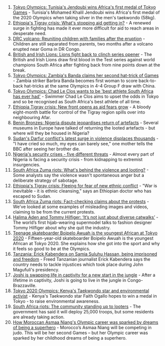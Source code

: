 1. [Tokyo Olympics: Tunisia's Jendoubi wins Africa's first medal of Tokyo Games](https://www.bbc.co.uk/sport/africa/57957778) - Tunisia's Mohamed Khalil Jendoubi wins Africa's first medal of the 2020 Olympics when taking silver in the men's taekwondo (58kg).
2. [Ethiopia's Tigray crisis: What's stopping aid getting in?](https://www.bbc.co.uk/news/57929853) - A renewed surge in fighting has made it ever more difficult for aid to reach areas in desperate need.
3. [DRC volcano: Reuniting children with families after the eruption](https://www.bbc.co.uk/news/world-africa-57947193) - Children are still separated from parents, two months after a volcano erupted near Goma in DR Congo.
4. [British and Irish Lions: Lions fight back to clinch series opener](https://www.bbc.co.uk/sport/rugby-union/57955588) - The British and Irish Lions draw first blood in the Test series against world champions South Africa after fighting back from nine points down at the break.
5. [Tokyo Olympics: Zambia's Banda claims her second hat-trick of Games](https://www.bbc.co.uk/sport/africa/57954736) - Zambia striker Barbra Banda becomes first woman to score back-to-back hat-tricks at the same Olympics in 4-4 Group F draw with China.
6. [Tokyo Olympics: Chad Le Clos wants to be 'best athlete South Africa has ever had'](https://www.bbc.co.uk/sport/africa/57901032) - Swimmer Chad Le Clos aims to upset the odds in Tokyo and so be recognised as South Africa's best athlete of all time.
7. [Ethiopia Tigray crisis: New front opens as aid fears grow](https://www.bbc.co.uk/news/world-africa-57926832) - A bloody eight-month battle for control of the Tigray region spills over into neighbouring Afar.
8. [Benin Bronzes: Nigeria dispute jeopardises return of artefacts](https://www.bbc.co.uk/news/world-africa-57914111) - Several museums in Europe have talked of returning the looted artefacts - but where will they be housed in Nigeria?
9. [Sudan's Darfur conflict's latest surge in violence displaces thousands](https://www.bbc.co.uk/news/world-africa-57899843) - "I have cried so much, my eyes can barely see," one mother tells the BBC after seeing her brother die.
10. [Nigeria's security crises - five different threats](https://www.bbc.co.uk/news/world-africa-57860993) - Almost every part of Nigeria is facing a security crisis - from kidnapping to extremist insurgencies.
11. [South Africa Zuma riots: What's behind the violence and looting?](https://www.bbc.co.uk/news/world-africa-57860998) - Some analysts say the violence wasn't spontaneous anger but a deliberate strategy of sabotage.
12. [Ethiopia's Tigray crisis: Fleeing for fear of new ethnic conflict](https://www.bbc.co.uk/news/world-africa-57818673) - "War is inevitable - it is ethnic cleansing," says an Ethiopian doctor who has escaped to Sudan.
13. [South Africa Zuma riots: Fact-checking claims about the protests](https://www.bbc.co.uk/news/57834755) - We've looked at some examples of misleading images and videos, claiming to be from the current protests.
14. [Halima Aden and Tommy Hilfiger: ‘It’s not just about diverse catwalks’](https://www.bbc.co.uk/news/world-57918698) - The world’s first hijab-wearing supermodel talks to fashion designer Tommy Hilfiger about why she quit the industry.
15. [Teenage skateboarder Boipelo Awuah is the youngest African at Tokyo 2020](https://www.bbc.co.uk/sport/av/africa/57917473) - Fifteen-year-old skateboarder Boipelo Awuah is the youngest African at Tokyo 2020. She explains how she got into the sport and why it feels so good to be at the Olympics.
16. [Tanzania: Erick Kabendera on Samia Suluhu Hassan, being imprisoned and freedom](https://www.bbc.co.uk/news/world-africa-57920572) - Freed Tanzanian journalist Erick Kabendera says the country needs to tackle injustices which took place during John Magufuli's presidency.
17. [Joshi is swapping life in captivity for a new start in the jungle](https://www.bbc.co.uk/news/world-africa-57854071) - After a lifetime in captivity, Joshi is going to live in the jungle in Congo-Brazzaville.
18. [Tokyo 2020 Olympics: Kenya's Taekwondo star and environmental activist](https://www.bbc.co.uk/sport/av/africa/57851468) - Kenya's Taekwondo star Faith Ogallo hopes to win a medal in Tokyo - to raise environmental awareness.
19. [South Africa riots: The community standing up to looters](https://www.bbc.co.uk/news/world-africa-57857690) - The government has said it will deploy 25,000 troops, but some residents are already taking action.
20. [How Moroccan Asmaa Niang's Olympic career was sparked by dreams of being a superhero](https://www.bbc.co.uk/sport/av/africa/57840235) - Morocco’s Asmaa Niang will be competing in judo. This will be her second Games – but her Olympic career was sparked by her childhood dreams of being a superhero.
